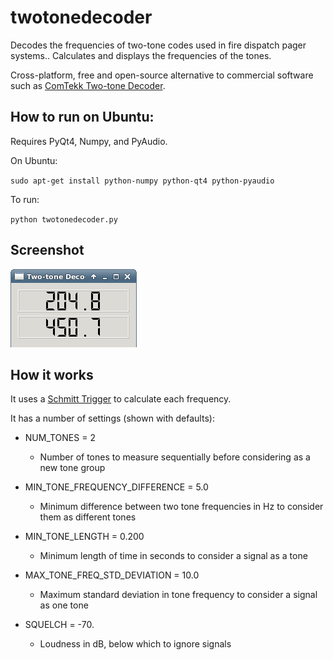 twotonedecoder
=============

Decodes the frequencies of two-tone codes used in fire dispatch pager systems..
Calculates and displays the frequencies of the tones.

Cross-platform, free and open-source alternative to commercial software such as [ComTekk Two-tone Decoder](http://comtekk.us/two-tone-decoder.htm).

How to run on Ubuntu:
-----

Requires PyQt4, Numpy, and PyAudio.

On Ubuntu:

`sudo apt-get install python-numpy python-qt4 python-pyaudio`


To run:

`python twotonedecoder.py`

Screenshot
--------

![Screenshot](twotonedecoder.png)

How it works
--------

It uses a [Schmitt Trigger](http://en.wikipedia.org/wiki/Schmitt_trigger) to calculate each frequency.

It has a number of settings (shown with defaults):

 * NUM_TONES = 2
   * Number of tones to measure sequentially before considering as a new tone group

 * MIN_TONE_FREQUENCY_DIFFERENCE = 5.0
   * Minimum difference between two tone frequencies in Hz to consider them as different tones

 * MIN_TONE_LENGTH = 0.200
   * Minimum length of time in seconds to consider a signal as a tone

 * MAX_TONE_FREQ_STD_DEVIATION = 10.0
   * Maximum standard deviation in tone frequency to consider a signal as one tone

 * SQUELCH = -70.
   * Loudness in dB, below which to ignore signals


